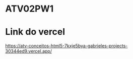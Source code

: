 # ATV02PW1 
# Link do vercel 
https://atv-conceitos-html5-7kxje5bya-gabrieles-projects-30344ed9.vercel.app/
